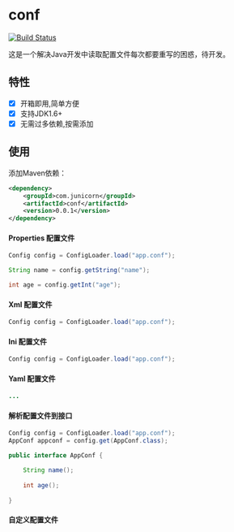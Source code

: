 # conf

[![Build Status](https://img.shields.io/travis/junicorn/conf.svg?style=flat-square)](https://travis-ci.org/junicorn/conf)

这是一个解决Java开发中读取配置文件每次都要重写的困惑，待开发。

## 特性

* [x] 开箱即用,简单方便
* [x] 支持JDK1.6+
* [x] 无需过多依赖,按需添加

## 使用

添加Maven依赖：

```xml
<dependency>
	<groupId>com.junicorn</groupId>
	<artifactId>conf</artifactId>
	<version>0.0.1</version>
</dependency>
```

#### Properties 配置文件 

```java
Config config = ConfigLoader.load("app.conf");

String name = config.getString("name");

int age = config.getInt("age");
```

#### Xml 配置文件 

```java
Config config = ConfigLoader.load("app.conf");
```

#### Ini 配置文件 

```java
Config config = ConfigLoader.load("app.conf");
```

#### Yaml 配置文件 

```java
...
```

#### 解析配置文件到接口

```java
Config config = ConfigLoader.load("app.conf");
AppConf appconf = config.get(AppConf.class);
```

```java
public interface AppConf {

	String name();
	
	int age();
	
}
```

#### 自定义配置文件



